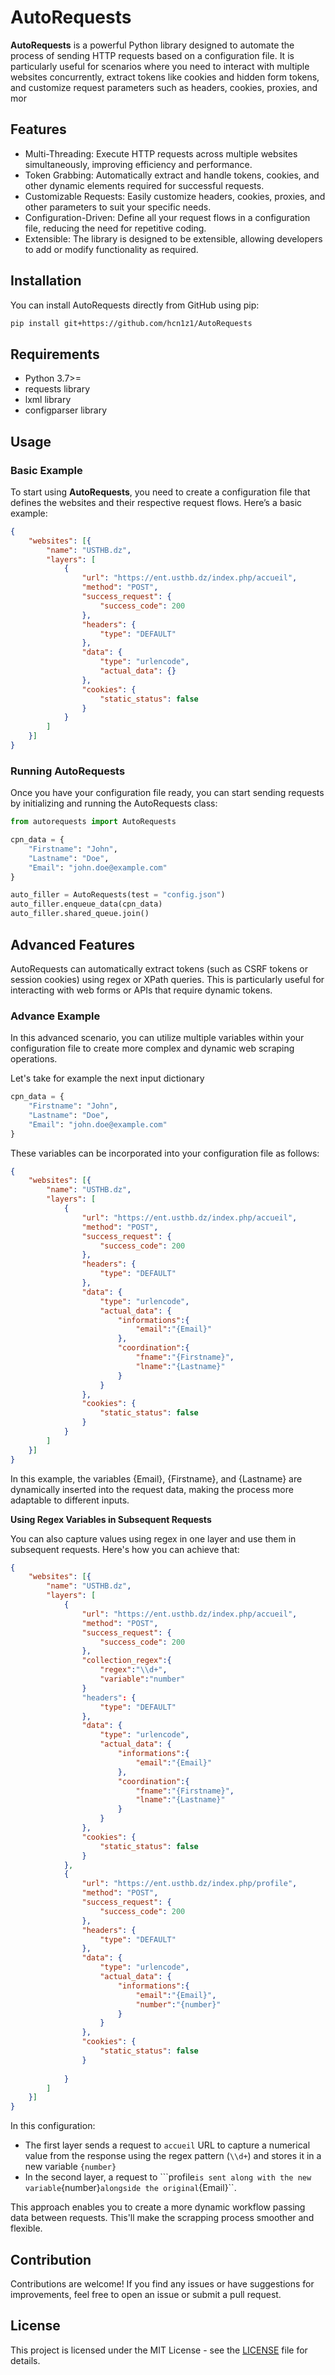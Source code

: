 # AutoRequests

**AutoRequests** is a powerful Python library designed to automate the process of sending HTTP requests based on a configuration file. It is particularly useful for scenarios where you need to interact with multiple websites concurrently, extract tokens like cookies and hidden form tokens, and customize request parameters such as headers, cookies, proxies, and mor

## Features
- Multi-Threading: Execute HTTP requests across multiple websites simultaneously, improving efficiency and performance.
- Token Grabbing: Automatically extract and handle tokens, cookies, and other dynamic elements required for successful requests.
- Customizable Requests: Easily customize headers, cookies, proxies, and other parameters to suit your specific needs.
- Configuration-Driven: Define all your request flows in a configuration file, reducing the need for repetitive coding.
- Extensible: The library is designed to be extensible, allowing developers to add or modify functionality as required.

## Installation

You can install AutoRequests directly from GitHub using pip:

```bash
pip install git+https://github.com/hcn1z1/AutoRequests
```

## Requirements
- Python 3.7>=
- requests library
- lxml library
- configparser library

## Usage

### Basic Example

To start using **AutoRequests**, you need to create a configuration file that defines the websites and their respective request flows. Here’s a basic example:

```json
{
    "websites": [{
        "name": "USTHB.dz",
        "layers": [
            {
                "url": "https://ent.usthb.dz/index.php/accueil",
                "method": "POST",
                "success_request": {
                    "success_code": 200
                },
                "headers": {
                    "type": "DEFAULT"
                },
                "data": {
                    "type": "urlencode",
                    "actual_data": {}
                },
                "cookies": {
                    "static_status": false
                }
            }
        ]
    }]
}

```

### Running AutoRequests

Once you have your configuration file ready, you can start sending requests by initializing and running the AutoRequests class:
```python
from autorequests import AutoRequests

cpn_data = {
    "Firstname": "John",
    "Lastname": "Doe",
    "Email": "john.doe@example.com"
}

auto_filler = AutoRequests(test = "config.json")
auto_filler.enqueue_data(cpn_data)
auto_filler.shared_queue.join()

```
## Advanced Features
AutoRequests can automatically extract tokens (such as CSRF tokens or session cookies) using regex or XPath queries. This is particularly useful for interacting with web forms or APIs that require dynamic tokens.

### Advance Example

In this advanced scenario, you can utilize multiple variables within your configuration file to create more complex and dynamic web scraping operations.

Let's take for example the next input dictionary

```python
cpn_data = {
    "Firstname": "John",
    "Lastname": "Doe",
    "Email": "john.doe@example.com"
}
```

These variables can be incorporated into your configuration file as follows:

```json
{
    "websites": [{
        "name": "USTHB.dz",
        "layers": [
            {
                "url": "https://ent.usthb.dz/index.php/accueil",
                "method": "POST",
                "success_request": {
                    "success_code": 200
                },
                "headers": {
                    "type": "DEFAULT"
                },
                "data": {
                    "type": "urlencode",
                    "actual_data": {
                        "informations":{
                            "email":"{Email}"
                        },
                        "coordination":{
                            "fname":"{Firstname}",
                            "lname":"{Lastname}"
                        }
                    }
                },
                "cookies": {
                    "static_status": false
                }
            }
        ]
    }]
}

```

In this example, the variables {Email}, {Firstname}, and {Lastname} are dynamically inserted into the request data, making the process more adaptable to different inputs.

**Using Regex Variables in Subsequent Requests**

You can also capture values using regex in one layer and use them in subsequent requests. Here's how you can achieve that:

```json
{
    "websites": [{
        "name": "USTHB.dz",
        "layers": [
            {
                "url": "https://ent.usthb.dz/index.php/accueil",
                "method": "POST",
                "success_request": {
                    "success_code": 200
                },
                "collection_regex":{
                    "regex":"\\d+",
                    "variable":"number"
                }
                "headers": {
                    "type": "DEFAULT"
                },
                "data": {
                    "type": "urlencode",
                    "actual_data": {
                        "informations":{
                            "email":"{Email}"
                        },
                        "coordination":{
                            "fname":"{Firstname}",
                            "lname":"{Lastname}"
                        }
                    }
                },
                "cookies": {
                    "static_status": false
                }
            },
            {
                "url": "https://ent.usthb.dz/index.php/profile",
                "method": "POST",
                "success_request": {
                    "success_code": 200
                },
                "headers": {
                    "type": "DEFAULT"
                },
                "data": {
                    "type": "urlencode",
                    "actual_data": {
                        "informations":{
                            "email":"{Email}",
                            "number":"{number}"
                        }
                    }
                },
                "cookies": {
                    "static_status": false
                }
                
            }
        ]
    }]
}

```

In this configuration:

- The first layer sends a request to ``accueil`` URL to capture a numerical value from the response using the regex pattern (``\\d+``) and stores it in a new variable ``{number}``
- In the second layer, a request to ```profile`` is sent along with the new variable ``{number}`` alongside the original ``{Email}``.

This approach enables you to create a more dynamic workflow passing data between requests. This'll make the scrapping process smoother and flexible.


## Contribution
Contributions are welcome! If you find any issues or have suggestions for improvements, feel free to open an issue or submit a pull request.

## License

This project is licensed under the MIT License - see the [LICENSE](LICENSE) file for details.
